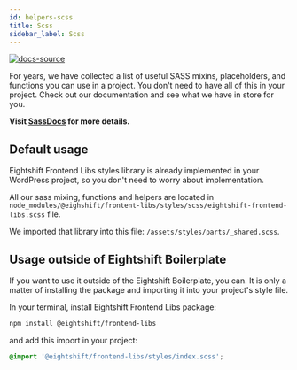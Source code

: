 ```yaml
---
id: helpers-scss
title: Scss
sidebar_label: Scss
---
```


[![docs-source](https://img.shields.io/badge/source-eigthshift--frontend--libs-yellow?style=for-the-badge&logo=javascript&labelColor=2a2a2a)](https://github.com/infinum/eightshift-frontend-libs/blob/4.0.0/blocks/init/src/blocks/)


For years, we have collected a list of useful SASS mixins, placeholders, and functions you can use in a project. You don't need to have all of this in your project. Check out our documentation and see what we have in store for you.

**Visit [SassDocs](/sass) for more details.**

## Default usage

Eightshift Frontend Libs styles library is already implemented in your WordPress project, so you don't need to worry about implementation.

All our sass mixing, functions and helpers are located in `node_modules/@eighshift/frontent-libs/styles/scss/eightshift-frontend-libs.scss` file.

We imported that library into this file: `/assets/styles/parts/_shared.scss`.

## Usage outside of Eightshift Boilerplate

If you want to use it outside of the Eightshift Boilerplate, you can. It is only a matter of installing the package and importing it into your project's style file.

In your terminal, install Eightshift Frontend Libs package:

```bash
npm install @eightshift/frontend-libs
```

and add this import in your project:

```scss
@import '@eightshift/frontend-libs/styles/index.scss';
```

<div class="legacy-badge legacy-badge--v5"></div>
